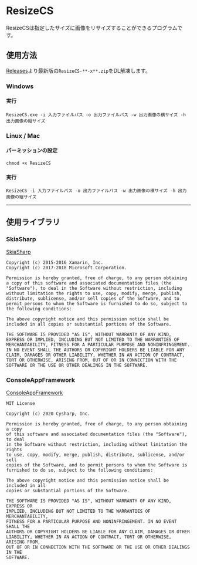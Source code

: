 # ResizeCS 

ResizeCSは指定したサイズに画像をリサイズすることができるプログラムです。

## 使用方法

[Releases](https://github.com/actbit/ResizeCS/releases)より最新版の`ResizeCS-**-x**.zip`をDL解凍します。

### Windows 

#### 実行

```
ResizeCS.exe -i 入力ファイルパス -o 出力ファイルパス -w 出力画像の横サイズ -h 出力画像の縦サイズ
```

### Linux / Mac

#### パーミッションの設定

```
chmod +x ResizeCS
```

#### 実行

```
ResizeCS -i 入力ファイルパス -o 出力ファイルパス -w 出力画像の横サイズ -h 出力画像の縦サイズ
```

---

## 使用ライブラリ

### SkiaSharp

[SkiaSharp](https://github.com/mono/SkiaSharp)

```
Copyright (c) 2015-2016 Xamarin, Inc.
Copyright (c) 2017-2018 Microsoft Corporation.

Permission is hereby granted, free of charge, to any person obtaining a copy of this software and associated documentation files (the "Software"), to deal in the Software without restriction, including without limitation the rights to use, copy, modify, merge, publish, distribute, sublicense, and/or sell copies of the Software, and to permit persons to whom the Software is furnished to do so, subject to the following conditions:

The above copyright notice and this permission notice shall be included in all copies or substantial portions of the Software.

THE SOFTWARE IS PROVIDED "AS IS", WITHOUT WARRANTY OF ANY KIND, EXPRESS OR IMPLIED, INCLUDING BUT NOT LIMITED TO THE WARRANTIES OF MERCHANTABILITY, FITNESS FOR A PARTICULAR PURPOSE AND NONINFRINGEMENT. IN NO EVENT SHALL THE AUTHORS OR COPYRIGHT HOLDERS BE LIABLE FOR ANY CLAIM, DAMAGES OR OTHER LIABILITY, WHETHER IN AN ACTION OF CONTRACT, TORT OR OTHERWISE, ARISING FROM, OUT OF OR IN CONNECTION WITH THE SOFTWARE OR THE USE OR OTHER DEALINGS IN THE SOFTWARE.
```

### ConsoleAppFramework

[ConsoleAppFramework](https://github.com/Cysharp/ConsoleAppFramework)

```
MIT License

Copyright (c) 2020 Cysharp, Inc.

Permission is hereby granted, free of charge, to any person obtaining a copy
of this software and associated documentation files (the "Software"), to deal
in the Software without restriction, including without limitation the rights
to use, copy, modify, merge, publish, distribute, sublicense, and/or sell
copies of the Software, and to permit persons to whom the Software is
furnished to do so, subject to the following conditions:

The above copyright notice and this permission notice shall be included in all
copies or substantial portions of the Software.

THE SOFTWARE IS PROVIDED "AS IS", WITHOUT WARRANTY OF ANY KIND, EXPRESS OR
IMPLIED, INCLUDING BUT NOT LIMITED TO THE WARRANTIES OF MERCHANTABILITY,
FITNESS FOR A PARTICULAR PURPOSE AND NONINFRINGEMENT. IN NO EVENT SHALL THE
AUTHORS OR COPYRIGHT HOLDERS BE LIABLE FOR ANY CLAIM, DAMAGES OR OTHER
LIABILITY, WHETHER IN AN ACTION OF CONTRACT, TORT OR OTHERWISE, ARISING FROM,
OUT OF OR IN CONNECTION WITH THE SOFTWARE OR THE USE OR OTHER DEALINGS IN THE
SOFTWARE.
```
